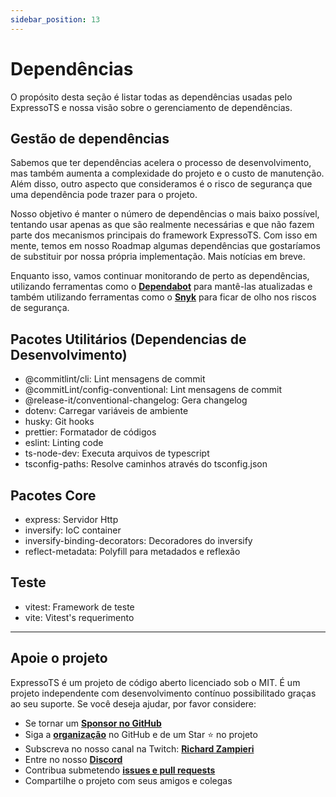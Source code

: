 ```yaml
---
sidebar_position: 13
---
```


# Dependências

O propósito desta seção é listar todas as dependências usadas pelo ExpressoTS e nossa visão sobre o gerenciamento de dependências.

## Gestão de dependências

Sabemos que ter dependências acelera o processo de desenvolvimento, mas também aumenta a complexidade do projeto e o custo de manutenção. Além disso, outro aspecto que consideramos é o risco de segurança que uma dependência pode trazer para o projeto.

Nosso objetivo é manter o número de dependências o mais baixo possível, tentando usar apenas as que são realmente necessárias e que não fazem parte dos mecanismos principais do framework ExpressoTS. Com isso em mente, temos em nosso Roadmap algumas dependências que gostaríamos de substituir por nossa própria implementação. Mais notícias em breve.

Enquanto isso, vamos continuar monitorando de perto as dependências, utilizando ferramentas como o **[Dependabot](https://dependabot.com/)** para mantê-las atualizadas e também utilizando ferramentas como o **[Snyk](https://snyk.io/)** para ficar de olho nos riscos de segurança.

## Pacotes Utilitários (Dependencias de Desenvolvimento)

-   @commitlint/cli: Lint mensagens de commit
-   @commitLint/config-conventional: Lint mensagens de commit
-   @release-it/conventional-changelog: Gera changelog
-   dotenv: Carregar variáveis de ambiente
-   husky: Git hooks
-   prettier: Formatador de códigos
-   eslint: Linting code
-   ts-node-dev: Executa arquivos de typescript
-   tsconfig-paths: Resolve caminhos através do tsconfig.json

## Pacotes Core

-   express: Servidor Http
-   inversify: IoC container
-   inversify-binding-decorators: Decoradores do inversify
-   reflect-metadata: Polyfill para metadados e reflexão

## Teste

-   vitest: Framework de teste
-   vite: Vitest's requerimento

---

## Apoie o projeto

ExpressoTS é um projeto de código aberto licenciado sob o MIT. É um projeto independente com desenvolvimento contínuo possibilitado graças ao seu suporte. Se você deseja ajudar, por favor considere:

-   Se tornar um **[Sponsor no GitHub](https://github.com/sponsors/expressots)**
-   Siga a **[organização](https://github.com/expressots)** no GitHub e de um Star ⭐ no projeto
-   Subscreva no nosso canal na Twitch: **[Richard Zampieri](https://www.twitch.tv/richardzampieri)**
-   Entre no nosso **[Discord](https://discord.com/invite/PyPJfGK)**
-   Contribua submetendo **[issues e pull requests](https://github.com/expressots/expressots/issues/new/choose)**
-   Compartilhe o projeto com seus amigos e colegas
